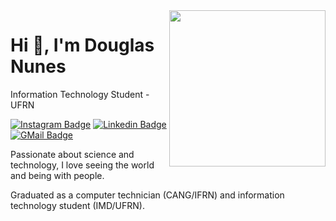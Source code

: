 <img align="right" src="./images/user.png" width="250"/>

# Hi 👋, I'm Douglas Nunes

Information Technology Student - UFRN

[![Instagram Badge](https://img.shields.io/badge/-Douglas_Nunes-68AAC8?style=flat-square&labelColor=68AAC8&logo=instagram&logoColor=white)](https://www.instagram.com/dougxns_/)
[![Linkedin Badge](https://img.shields.io/badge/-Douglas_Nunes-68AAC8?style=flat-square&logo=Linkedin&logoColor=white)](https://www.linkedin.com/in/douglas/)
[![GMail Badge](https://img.shields.io/badge/douglas.devx@gmail.com-68AAC8?style=flat-square&labelColor=68AAC8&logo=gmail&logoColor=fff)](mailto:douglas.devx@gmail.com)

Passionate about science and technology, I love seeing the world and being with people.

Graduated as a computer technician (CANG/IFRN) and information technology student (IMD/UFRN).
